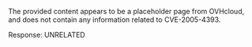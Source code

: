 The provided content appears to be a placeholder page from OVHcloud, and does not contain any information related to CVE-2005-4393.

Response: UNRELATED